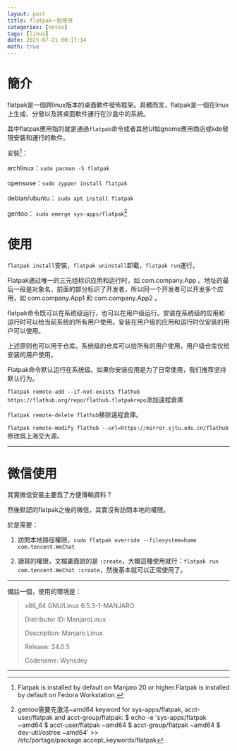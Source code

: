 ```yaml
---
layout: post
title: flatpak一點使用
categories: [notes]
tags: [linux]
date: 2023-07-21 00:17:14
math: true
---
```


# 簡介
flatpak是一個跨linux版本的桌面軟件發佈框架。具體而言，flatpak是一個在linux上生成、分發以及將桌面軟件運行在沙盒中的系統。

其中flatpak應用指的就是通過`flatpak`命令或者其他UI如gnome應用商店或kde發現安裝和運行的軟件。

安裝[^1]：

archlinux：`sudo pacman -S flatpak`

opensuse：`sudo zypper install flatpak`

debian/ubuntu： `sudo apt install flatpak`

gentoo： `sudo emerge sys-apps/flatpak`[^2]

# 使用

`flatpak install`安裝，`flatpak uninstall`卸載，`flatpak run`運行。

Flatpak通过唯一的三元组标识应用和运行时，如 com.company.App 。地址的最后一段是对象名，前面的部分标识了开发者，所以同一个开发者可以开发多个应用，如 com.company.App1 和 com.company.App2 。

flatpak命令既可以在系统级运行，也可以在用户级运行。安装在系统级的应用和运行时可以给当前系统的所有用户使用。安装在用户级的应用和运行时仅安装的用户可以使用。

上述原则也可以用于仓库。系统级的仓库可以给所有的用户使用，用户级仓库仅给安装的用户使用。

Flatpak命令默认运行在系统级。如果你安装应用是为了日常使用，我们推荐坚持默认行为。

`flatpak remote-add --if-not-exists flathub https://flathub.org/repo/flathub.flatpakrepo`添加遠程倉庫

`flatpak remote-delete flathub`移除遠程倉庫。

`flatpak remote-modify flathub --url=https://mirror.sjtu.edu.cn/flathub`修改爲上海交大源。

------

# 微信使用

其實微信安裝主要爲了方便傳輸資料？

然後默認的flatpak之後的微信，其實沒有訪問本地的權限。

於是需要：

1. 訪問本地路徑權限，`sudo flatpak override --filesystem=home com.tencent.WeChat`

2. 讀寫的權限，文檔裏面說的是 `:create`，大概這種使用就行：`flatpak run com.tencent.WeChat :create`，然後基本就可以正常使用了。

------

備註一個，使用的環境是：

> x86_64 GNU/Linux 6.5.3-1-MANJARO
>
> Distributor ID:	ManjaroLinux
>
> Description:	Manjaro Linux
>
> Release:	24.0.5
>
> Codename:	Wynsdey


------

[^1]:Flatpak is installed by default on Manjaro 20 or higher.Flatpak is installed by default on Fedora Workstation.

[^2]:gentoo需要先激活~amd64 keyword for sys-apps/flatpak, acct-user/flatpak and acct-group/flatpak:
$ echo -e 'sys-apps/flatpak ~amd64
$ acct-user/flatpak ~amd64
$ acct-group/flatpak ~amd64
$ dev-util/ostree ~amd64' >> /etc/portage/package.accept_keywords/flatpak
